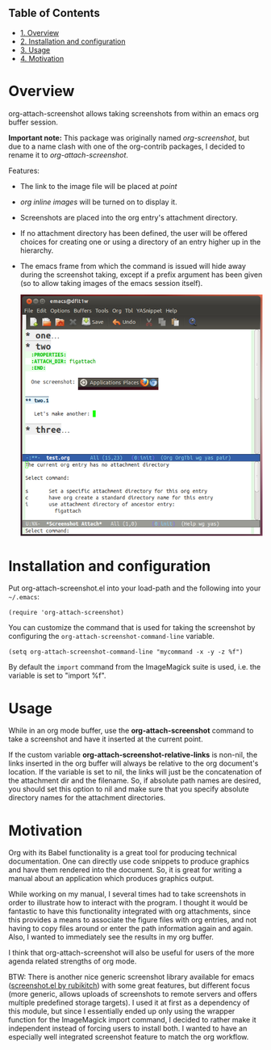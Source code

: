 <div id="table-of-contents">
<h2>Table of Contents</h2>
<div id="text-table-of-contents">
<ul>
<li><a href="#orgheadline1">1. Overview</a></li>
<li><a href="#orgheadline2">2. Installation and configuration</a></li>
<li><a href="#orgheadline3">3. Usage</a></li>
<li><a href="#orgheadline4">4. Motivation</a></li>
</ul>
</div>
</div>

# Overview<a id="orgheadline1"></a>

org-attach-screenshot allows taking screenshots from within an emacs org
buffer session.

**Important note:** This package was originally named
*org-screenshot*, but due to a name clash with one of the
org-contrib packages, I decided to rename it to
*org-attach-screenshot*.

Features:

-   The link to the image file will be placed at *point*
-   *org inline images* will be turned on to display it.
-   Screenshots are placed into the org entry's attachment
    directory.
-   If no attachment directory has been defined, the user will be
    offered choices for creating one or using a directory of an entry
    higher up in the hierarchy.
-   The emacs frame from which the command is issued will hide away
    during the screenshot taking, except if a prefix argument has been
    given (so to allow taking images of the emacs session itself).
    
    ![img](fig/figure1.png)

# Installation and configuration<a id="orgheadline2"></a>

Put org-attach-screenshot.el into your load-path and the following into
your `~/.emacs`:

    (require 'org-attach-screenshot)

You can customize the command that is used for taking the screenshot
by configuring the `org-attach-screenshot-command-line` variable.

    (setq org-attach-screenshot-command-line "mycommand -x -y -z %f")

By default the `import` command from the ImageMagick suite is used, i.e.
the variable is set to "import %f".

# Usage<a id="orgheadline3"></a>

While in an org mode buffer, use the **org-attach-screenshot** command to take a screenshot and
have it inserted at the current point.

If the custom variable **org-attach-screenshot-relative-links** is non-nil, the
links inserted in the org buffer will always be relative to the org
document's location. If the variable is set to nil, the links will
just be the concatenation of the attachment dir and the filename. So, if
absolute path names are desired, you should set this option to nil and
make sure that you specify absolute directory names for the attachment
directories.

# Motivation<a id="orgheadline4"></a>

Org with its Babel functionality is a great tool for producing technical
documentation. One can directly use code snippets to produce graphics and
have them rendered into the document. So, it is great for writing a manual
about an application which produces graphics output.

While working on my manual, I several times had to take screenshots in order
to illustrate how to interact with the program. I thought it would
be fantastic to have this functionality integrated with org attachments, since
this provides a means to associate the figure files with org entries, and
not having to copy files around or enter the path information again and again.
Also, I wanted to immediately see the results in my org buffer.

I think that org-attach-screenshot will also be useful for users of
the more agenda related strengths of org mode.

BTW: There is another nice generic screenshot library available for
emacs ([screenshot.el by rubikitch](http://www.emacswiki.org/emacs/screenshot.el)) with some great features, but
different focus (more generic, allows uploads of screenshots to
remote servers and offers multiple predefined storage targets). I used
it at first as a dependency of this module, but since I essentially ended up only
using the wrapper function for the ImageMagick import command, I decided
to rather make it independent instead of forcing users to install both.
I wanted to have an especially well integrated screenshot feature to
match the org workflow.